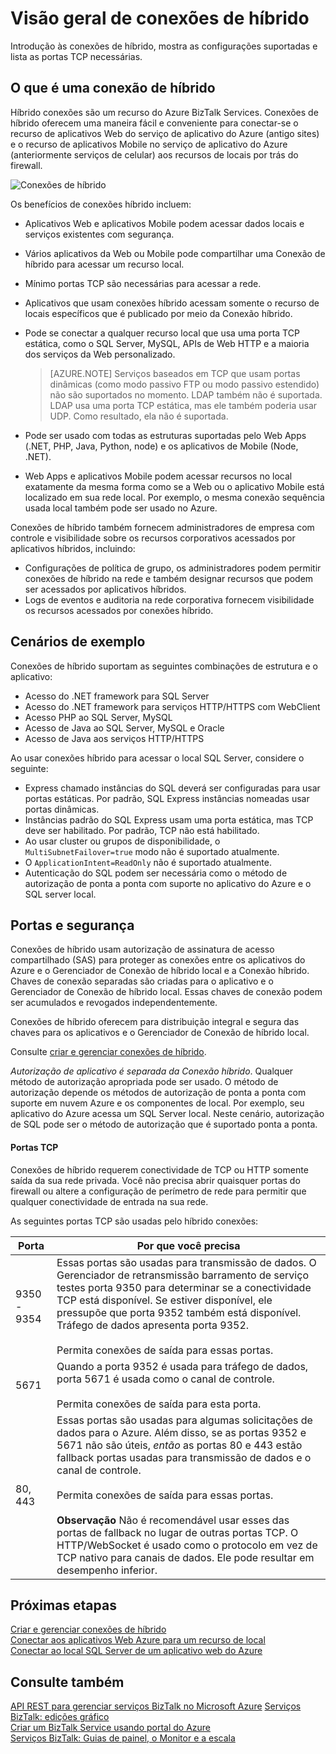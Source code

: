 <properties
    pageTitle="Visão geral de conexões de híbrido | Microsoft Azure"
    description="Saiba mais sobre conexões híbridos, segurança, portas TCP e configurações suportadas. MABS, WABS."
    services="biztalk-services"
    documentationCenter=""
    authors="MandiOhlinger"
    manager="erikre"
    editor=""/>

<tags
    ms.service="biztalk-services"
    ms.workload="integration"
    ms.tgt_pltfrm="na"
    ms.devlang="na"
    ms.topic="get-started-article"
    ms.date="10/18/2016"
    ms.author="ccompy"/>


# <a name="hybrid-connections-overview"></a>Visão geral de conexões de híbrido
Introdução às conexões de híbrido, mostra as configurações suportadas e lista as portas TCP necessárias.


## <a name="what-is-a-hybrid-connection"></a>O que é uma conexão de híbrido

Híbrido conexões são um recurso do Azure BizTalk Services. Conexões de híbrido oferecem uma maneira fácil e conveniente para conectar-se o recurso de aplicativos Web do serviço de aplicativo do Azure (antigo sites) e o recurso de aplicativos Mobile no serviço de aplicativo do Azure (anteriormente serviços de celular) aos recursos de locais por trás do firewall.

![Conexões de híbrido][HCImage]

Os benefícios de conexões híbrido incluem:

- Aplicativos Web e aplicativos Mobile podem acessar dados locais e serviços existentes com segurança.
- Vários aplicativos da Web ou Mobile pode compartilhar uma Conexão de híbrido para acessar um recurso local.
- Mínimo portas TCP são necessárias para acessar a rede.
- Aplicativos que usam conexões híbrido acessam somente o recurso de locais específicos que é publicado por meio da Conexão híbrido.
- Pode se conectar a qualquer recurso local que usa uma porta TCP estática, como o SQL Server, MySQL, APIs de Web HTTP e a maioria dos serviços da Web personalizado.

    > [AZURE.NOTE] Serviços baseados em TCP que usam portas dinâmicas (como modo passivo FTP ou modo passivo estendido) não são suportados no momento. LDAP também não é suportada. LDAP usa uma porta TCP estática, mas ele também poderia usar UDP. Como resultado, ela não é suportada.

- Pode ser usado com todas as estruturas suportadas pelo Web Apps (.NET, PHP, Java, Python, node) e os aplicativos de Mobile (Node, .NET).
- Web Apps e aplicativos Mobile podem acessar recursos no local exatamente da mesma forma como se a Web ou o aplicativo Mobile está localizado em sua rede local. Por exemplo, o mesma conexão sequência usada local também pode ser usado no Azure.


Conexões de híbrido também fornecem administradores de empresa com controle e visibilidade sobre os recursos corporativos acessados por aplicativos híbridos, incluindo:

- Configurações de política de grupo, os administradores podem permitir conexões de híbrido na rede e também designar recursos que podem ser acessados por aplicativos híbridos.
- Logs de eventos e auditoria na rede corporativa fornecem visibilidade os recursos acessados por conexões híbrido.


## <a name="example-scenarios"></a>Cenários de exemplo

Conexões de híbrido suportam as seguintes combinações de estrutura e o aplicativo:

- Acesso do .NET framework para SQL Server
- Acesso do .NET framework para serviços HTTP/HTTPS com WebClient
- Acesso PHP ao SQL Server, MySQL
- Acesso de Java ao SQL Server, MySQL e Oracle
- Acesso de Java aos serviços HTTP/HTTPS

Ao usar conexões híbrido para acessar o local SQL Server, considere o seguinte:

- Express chamado instâncias do SQL deverá ser configuradas para usar portas estáticas. Por padrão, SQL Express instâncias nomeadas usar portas dinâmicas.
- Instâncias padrão do SQL Express usam uma porta estática, mas TCP deve ser habilitado. Por padrão, TCP não está habilitado.
- Ao usar cluster ou grupos de disponibilidade, o `MultiSubnetFailover=true` modo não é suportado atualmente.
- O `ApplicationIntent=ReadOnly` não é suportado atualmente.
- Autenticação do SQL podem ser necessária como o método de autorização de ponta a ponta com suporte no aplicativo do Azure e o SQL server local.


## <a name="security-and-ports"></a>Portas e segurança

Conexões de híbrido usam autorização de assinatura de acesso compartilhado (SAS) para proteger as conexões entre os aplicativos do Azure e o Gerenciador de Conexão de híbrido local e a Conexão híbrido. Chaves de conexão separadas são criadas para o aplicativo e o Gerenciador de Conexão de híbrido local. Essas chaves de conexão podem ser acumulados e revogados independentemente.

Conexões de híbrido oferecem para distribuição integral e segura das chaves para os aplicativos e o Gerenciador de Conexão de híbrido local.

Consulte [criar e gerenciar conexões de híbrido](integration-hybrid-connection-create-manage.md).

*Autorização de aplicativo é separada da Conexão híbrido*. Qualquer método de autorização apropriada pode ser usado. O método de autorização depende os métodos de autorização de ponta a ponta com suporte em nuvem Azure e os componentes de local. Por exemplo, seu aplicativo do Azure acessa um SQL Server local. Neste cenário, autorização de SQL pode ser o método de autorização que é suportado ponta a ponta.

#### <a name="tcp-ports"></a>Portas TCP
Conexões de híbrido requerem conectividade de TCP ou HTTP somente saída da sua rede privada. Você não precisa abrir quaisquer portas do firewall ou altere a configuração de perímetro de rede para permitir que qualquer conectividade de entrada na sua rede.

As seguintes portas TCP são usadas pelo híbrido conexões:

Porta | Por que você precisa
--- | ---
9350 - 9354 | Essas portas são usadas para transmissão de dados. O Gerenciador de retransmissão barramento de serviço testes porta 9350 para determinar se a conectividade TCP está disponível. Se estiver disponível, ele pressupõe que porta 9352 também está disponível. Tráfego de dados apresenta porta 9352. <br/><br/>Permita conexões de saída para essas portas.
5671 | Quando a porta 9352 é usada para tráfego de dados, porta 5671 é usada como o canal de controle. <br/><br/>Permita conexões de saída para esta porta.
80, 443 | Essas portas são usadas para algumas solicitações de dados para o Azure. Além disso, se as portas 9352 e 5671 não são úteis, *então* as portas 80 e 443 estão fallback portas usadas para transmissão de dados e o canal de controle.<br/><br/>Permita conexões de saída para essas portas. <br/><br/>**Observação** Não é recomendável usar esses das portas de fallback no lugar de outras portas TCP. O HTTP/WebSocket é usado como o protocolo em vez de TCP nativo para canais de dados. Ele pode resultar em desempenho inferior.



## <a name="next-steps"></a>Próximas etapas

[Criar e gerenciar conexões de híbrido](integration-hybrid-connection-create-manage.md)<br/>
[Conectar aos aplicativos Web Azure para um recurso de local](../app-service-web/web-sites-hybrid-connection-get-started.md)<br/>
[Conectar ao local SQL Server de um aplicativo web do Azure](../app-service-web/web-sites-hybrid-connection-connect-on-premises-sql-server.md)<br/>


## <a name="see-also"></a>Consulte também

[API REST para gerenciar serviços BizTalk no Microsoft Azure](http://msdn.microsoft.com/library/azure/dn232347.aspx)
[Serviços BizTalk: edições gráfico](biztalk-editions-feature-chart.md)<br/>
[Criar um BizTalk Service usando portal do Azure](biztalk-provision-services.md)<br/>
[Serviços BizTalk: Guias de painel, o Monitor e a escala](biztalk-dashboard-monitor-scale-tabs.md)<br/>

[HCImage]: ./media/integration-hybrid-connection-overview/WABS_HybridConnectionImage.png
[HybridConnectionTab]: ./media/integration-hybrid-connection-overview/WABS_HybridConnectionTab.png
[HCOnPremSetup]: ./media/integration-hybrid-connection-overview/WABS_HybridConnectionOnPremSetup.png
[HCManageConnection]: ./media/integration-hybrid-connection-overview/WABS_HybridConnectionManageConn.png
